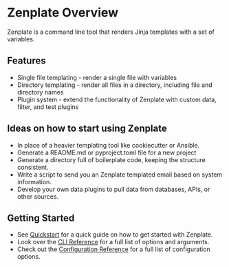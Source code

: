 # Zenplate Overview

Zenplate is a command line tool that renders Jinja templates with a set of variables.


## Features

- Single file templating - render a single file with variables
- Directory templating - render all files in a directory, including file and directory names
- Plugin system - extend the functionality of Zenplate with custom data, filter, and test plugins

## Ideas on how to start using Zenplate

- In place of a heavier templating tool like cookiecutter or Ansible.
- Generate a README.md or pyproject.toml file for a new project
- Generate a directory full of boilerplate code, keeping the structure consistent.
- Write a script to send you an Zenplate templated email based on system information.
- Develop your own data plugins to pull data from databases, APIs, or other sources.

## Getting Started

- See [Quickstart](quickstart.md) for a quick guide on how to get started with Zenplate.
- Look over the [CLI Reference](cli.md) for a full list of options and arguments.
- Check out the [Configuration Reference](config.md) for a full list of configuration options.